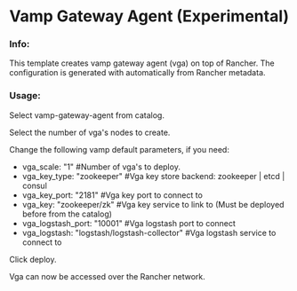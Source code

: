 # Vamp Gateway Agent (Experimental)

### Info:

 This template creates vamp gateway agent (vga) on top of Rancher. The configuration is generated with automatically from Rancher metadata. 
 
 
### Usage:

 Select vamp-gateway-agent from catalog. 

 Select the number of vga's nodes to create.

 Change the following vamp default parameters, if you need:

 - vga_scale: "1"				#Number of vga's to deploy. 
 - vga_key_type: "zookeeper"	#Vga key store backend: zookeeper | etcd | consul
 - vga_key_port: "2181"			#Vga key port to connect to
 - vga_key: "zookeeper/zk"		#Vga key service to link to (Must be deployed before from the catalog)
 - vga_logstash_port: "10001"	#Vga logstash port to connect
 - vga_logstash: "logstash/logstash-collector"		#Vga logstash service to connect to
 
 Click deploy.
 
 Vga can now be accessed over the Rancher network. 
